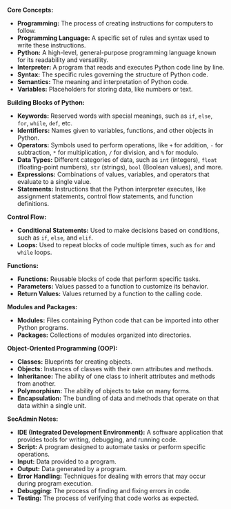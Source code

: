 **Core Concepts:**

* **Programming:** The process of creating instructions for computers to follow.
* **Programming Language:** A specific set of rules and syntax used to write these instructions.
* **Python:** A high-level, general-purpose programming language known for its readability and versatility.
* **Interpreter:** A program that reads and executes Python code line by line.
* **Syntax:** The specific rules governing the structure of Python code.
* **Semantics:** The meaning and interpretation of Python code.
* **Variables:** Placeholders for storing data, like numbers or text.

**Building Blocks of Python:**

* **Keywords:** Reserved words with special meanings, such as `if`, `else`, `for`, `while`, `def`, etc.
* **Identifiers:** Names given to variables, functions, and other objects in Python.
* **Operators:** Symbols used to perform operations, like `+` for addition, `-` for subtraction, `*` for multiplication, `/` for division, and `%` for modulo.
* **Data Types:** Different categories of data, such as `int` (integers), `float` (floating-point numbers), `str` (strings), `bool` (Boolean values), and more.
* **Expressions:** Combinations of values, variables, and operators that evaluate to a single value.
* **Statements:** Instructions that the Python interpreter executes, like assignment statements, control flow statements, and function definitions.

**Control Flow:**

* **Conditional Statements:** Used to make decisions based on conditions, such as `if`, `else`, and `elif`.
* **Loops:** Used to repeat blocks of code multiple times, such as `for` and `while` loops.

**Functions:**

* **Functions:** Reusable blocks of code that perform specific tasks.
* **Parameters:** Values passed to a function to customize its behavior.
* **Return Values:** Values returned by a function to the calling code.

**Modules and Packages:**

* **Modules:** Files containing Python code that can be imported into other Python programs.
* **Packages:** Collections of modules organized into directories.

**Object-Oriented Programming (OOP):**

* **Classes:** Blueprints for creating objects.
* **Objects:** Instances of classes with their own attributes and methods.
* **Inheritance:** The ability of one class to inherit attributes and methods from another.
* **Polymorphism:** The ability of objects to take on many forms.
* **Encapsulation:** The bundling of data and methods that operate on that data within a single unit.

**SecAdmin Notes:**

* **IDE (Integrated Development Environment):** A software application that provides tools for writing, debugging, and running code.
* **Script:** A program designed to automate tasks or perform specific operations.
* **Input:** Data provided to a program.
* **Output:** Data generated by a program.
* **Error Handling:** Techniques for dealing with errors that may occur during program execution.
* **Debugging:** The process of finding and fixing errors in code.
* **Testing:** The process of verifying that code works as expected.

